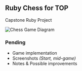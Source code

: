 ## Ruby Chess for TOP
Capstone Ruby Project

![Chess Game Diagram](https://i.imgur.com/8hgQi9l.png)

### Pending
- Game implementation
- Screenshots *(Start, mid-game)*
- Notes & Possible improvements